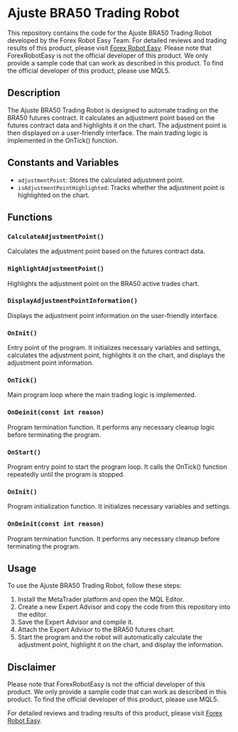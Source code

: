 # Ajuste BRA50 Trading Robot

This repository contains the code for the Ajuste BRA50 Trading Robot developed by the Forex Robot Easy Team. For detailed reviews and trading results of this product, please visit [Forex Robot Easy](https://forexroboteasy.com/forex-robot-review/ajuste-bra50-forex-software-review-real-results-download-details/). Please note that ForexRobotEasy is not the official developer of this product. We only provide a sample code that can work as described in this product. To find the official developer of this product, please use MQL5.

## Description

The Ajuste BRA50 Trading Robot is designed to automate trading on the BRA50 futures contract. It calculates an adjustment point based on the futures contract data and highlights it on the chart. The adjustment point is then displayed on a user-friendly interface. The main trading logic is implemented in the OnTick() function.

## Constants and Variables

- `adjustmentPoint`: Stores the calculated adjustment point.
- `isAdjustmentPointHighlighted`: Tracks whether the adjustment point is highlighted on the chart.

## Functions

### `CalculateAdjustmentPoint()`

Calculates the adjustment point based on the futures contract data.

### `HighlightAdjustmentPoint()`

Highlights the adjustment point on the BRA50 active trades chart.

### `DisplayAdjustmentPointInformation()`

Displays the adjustment point information on the user-friendly interface.

### `OnInit()`

Entry point of the program. It initializes necessary variables and settings, calculates the adjustment point, highlights it on the chart, and displays the adjustment point information.

### `OnTick()`

Main program loop where the main trading logic is implemented.

### `OnDeinit(const int reason)`

Program termination function. It performs any necessary cleanup logic before terminating the program.

### `OnStart()`

Program entry point to start the program loop. It calls the OnTick() function repeatedly until the program is stopped.

### `OnInit()`

Program initialization function. It initializes necessary variables and settings.

### `OnDeinit(const int reason)`

Program termination function. It performs any necessary cleanup before terminating the program.

## Usage

To use the Ajuste BRA50 Trading Robot, follow these steps:

1. Install the MetaTrader platform and open the MQL Editor.
2. Create a new Expert Advisor and copy the code from this repository into the editor.
3. Save the Expert Advisor and compile it.
4. Attach the Expert Advisor to the BRA50 futures chart.
5. Start the program and the robot will automatically calculate the adjustment point, highlight it on the chart, and display the information.

## Disclaimer

Please note that ForexRobotEasy is not the official developer of this product. We only provide a sample code that can work as described in this product. To find the official developer of this product, please use MQL5.

For detailed reviews and trading results of this product, please visit [Forex Robot Easy](https://forexroboteasy.com/forex-robot-review/ajuste-bra50-forex-software-review-real-results-download-details/).
